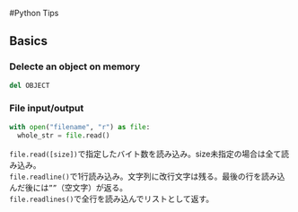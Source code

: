 #Python Tips

## Basics

### Delecte an object on memory
```python
del OBJECT
```

### File input/output
```python
with open("filename", "r") as file:
  whole_str = file.read()
```
`file.read([size])`で指定したバイト数を読み込み。size未指定の場合は全て読み込み。  
`file.readline()`で1行読み込み。文字列に改行文字は残る。最後の行を読み込んだ後には`””`（空文字）が返る。  
`file.readlines()`で全行を読み込んでリストとして返す。  



